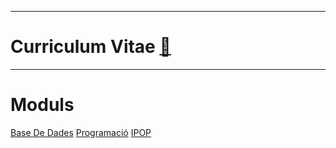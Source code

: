 ***
# Curriculum Vitae [📝](https://github.com/elVakera/daw-ipop-2324/blob/main/CV%20DAVID%20imagen.pdf)
***
# Moduls
[Base De Dades](https://github.com/elVakera/DAW/tree/main/Data%20Base)
[Programació](https://github.com/elVakera/DAW/tree/main/Programming)
[IPOP](https://github.com/elVakera/DAW/tree/main/IPOP%2023-24)

